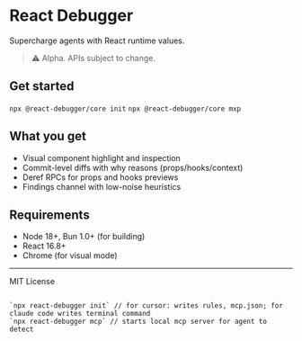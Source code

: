 # React Debugger

Supercharge agents with React runtime values.

> ⚠️ Alpha. APIs subject to change.

## Get started

`npx @react-debugger/core init`
`npx @react-debugger/core mxp`

## What you get

- Visual component highlight and inspection
- Commit-level diffs with why reasons (props/hooks/context)
- Deref RPCs for props and hooks previews
- Findings channel with low-noise heuristics

## Requirements

- Node 18+, Bun 1.0+ (for building)
- React 16.8+
- Chrome (for visual mode)

---

MIT License

```

`npx react-debugger init` // for cursor: writes rules, mcp.json; for claude code writes terminal command
`npx react-debugger mcp` // starts local mcp server for agent to detect

```
